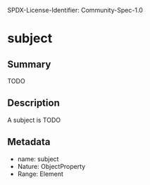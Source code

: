 SPDX-License-Identifier: Community-Spec-1.0

# subject

## Summary

TODO

## Description

A subject is TODO

## Metadata

- name: subject
- Nature: ObjectProperty
- Range: Element

